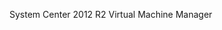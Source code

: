 <Token xmlns:xlink="http://www.w3.org/1999/xlink">System Center 2012 R2 Virtual Machine Manager</Token>

<!--HONumber=Jul16_HO3-->


